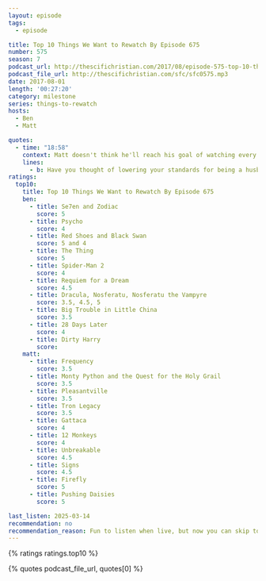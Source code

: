 ```yaml
---
layout: episode
tags:
  - episode

title: Top 10 Things We Want to Rewatch By Episode 675
number: 575
season: 7
podcast_url: http://thescifichristian.com/2017/08/episode-575-top-10-things-we-want-to-rewatch-by-episode-675/
podcast_file_url: http://thescifichristian.com/sfc/sfc0575.mp3
date: 2017-08-01
length: '00:27:20'
category: milestone
series: things-to-rewatch
hosts:
  - Ben
  - Matt

quotes:
  - time: "18:58"
    context: Matt doesn't think he'll reach his goal of watching every movie he owns
    lines:
      - b: Have you thought of lowering your standards for being a husband and father?
ratings:
  top10:
    title: Top 10 Things We Want to Rewatch By Episode 675
    ben: 
      - title: Se7en and Zodiac
        score: 5
      - title: Psycho
        score: 4
      - title: Red Shoes and Black Swan
        score: 5 and 4
      - title: The Thing
        score: 5
      - title: Spider-Man 2
        score: 4
      - title: Requiem for a Dream
        score: 4.5
      - title: Dracula, Nosferatu, Nosferatu the Vampyre
        score: 3.5, 4.5, 5
      - title: Big Trouble in Little China
        score: 3.5
      - title: 28 Days Later
        score: 4
      - title: Dirty Harry
        score: 
    matt:
      - title: Frequency
        score: 3.5
      - title: Monty Python and the Quest for the Holy Grail
        score: 3.5
      - title: Pleasantville
        score: 3.5
      - title: Tron Legacy
        score: 3.5
      - title: Gattaca
        score: 4
      - title: 12 Monkeys
        score: 4
      - title: Unbreakable
        score: 4.5
      - title: Signs
        score: 4.5
      - title: Firefly
        score: 5
      - title: Pushing Daisies
        score: 5

last_listen: 2025-03-14
recommendation: no
recommendation_reason: Fun to listen when live, but now you can skip to Episode 675 for the results
---
```


{% ratings ratings.top10 %}

{% quotes podcast_file_url, quotes[0] %}